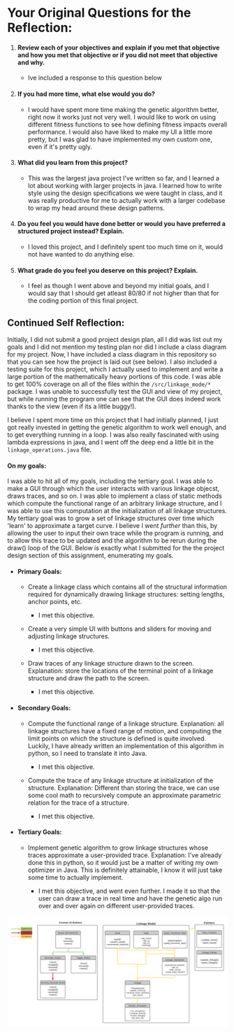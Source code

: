 # Your Original Questions for the Reflection:

1. #### Review each of your objectives and explain if you met that objective and how you met that objective or if you did not meet that objective and why. 
      * Ive included a response to this question below  

2. #### If you had more time, what else would you do?
      * I would have spent more time making the genetic algorithm better, right now it works just not very well. I would like to work on using different fitness functions to see how defining fitness impacts overall performance. I would also have liked to make my UI a little more pretty, but I was glad to have implemented my own custom one, even if it's pretty ugly. 

3. #### What did you learn from this project?
      * This was the largest java project I've written so far, and I learned a lot about working with larger projects in java. I learned how to write style using the design specifications we were taught in class, and it was really productive for me to actually work with a larger codebase to wrap my head around these design patterns. 

4. #### Do you feel you would have done better or would you have preferred a structured project instead? Explain.
      * I loved this project, and I definitely spent too much time on it, would not have wanted to do anything else. 

5. #### What grade do you feel you deserve on this project? Explain.
      * I feel as though I went above and beyond my initial goals, and I would say that I should get atleast 80/80 if not higher than that for the coding portion of this final project. 


## Continued Self Reflection:

Initially, I did not submit a good project design plan, all I did was list out my goals and I did not mention my testing plan nor did I include a class diagram for my project. Now, I have included a class diagram in this repository so that you can see how the project is laid out (see below). I also included a testing suite for this project, which I actually used to implement and write a large portion of the mathematically heavy portions of this code. I was able to get 100% coverage on all of the files within the ```/src/linkage_mode/*``` package. I was unable to successfully test the GUI and view of my project, but while running the program one can see that the GUI does indeed work thanks to the view (even if its a little buggy!).

I believe I spent more time on this project that I had initially planned, I just got really invested in getting the genetic algorithm to work well enough, and to get everything running in a loop. I was also really fascinated with using lambda expressions in java, and I went off the deep end a little bit in the ```linkage_operations.java``` file. 


#### On my goals: 
I was able to hit all of my goals, including the tertiary goal. I was able to make a GUI through which the user interacts with various linkage objecst, draws traces, and so on. I was able to implement a class of static methods which compute the functional range of an arbitrary linkage structure, and I was able to use this computation at the initialization of all linkage structures. My tertiary goal was to grow a set of linkage structures over time which 'learn' to approximate a target curve. I believe I went *further* than this, by allowing the user to input their own trace while the program is running, and to allow this trace to be updated and the algorithm to be rerun during the draw() loop of the GUI. Below is exactly what I submitted for the the project design section of this assignment, enumerating my goals. 

* #### Primary Goals:
    * Create a linkage class which contains all of the structural information required for dynamically drawing linkage structures: setting lengths, anchor points, etc. 
       *   I met this objective. 
    * Create a very simple UI with buttons and sliders for moving and adjusting linkage structures. 
       *   I met this objective. 
    * Draw traces of any linkage structure drawn to the screen. Explanation: store the locations of the terminal point of a linkage structure and draw the path to the screen. 

       *   I met this objective. 

* #### Secondary Goals:
    * Compute the functional range of a linkage structure. Explanation: all linkage structures have a fixed range of motion, and computing the limit points on which the structure is defined is quite involved. Luckily, I have already written an implementation of this algorithm in python, so I need to translate it into Java. 

       *   I met this objective.    
   * Compute the trace of any linkage structure at initialization of the structure. Explanation: Different than storing the trace, we can use some cool math to recursively compute an approximate parametric relation for the trace of a structure. 

       *   I met this objective. 

* #### Tertiary Goals:
    * Implement genetic algorithm to grow linkage structures whose traces approximate a user-provided trace. Explanation: I've already done this in python, so it would just be a matter of writing my own optimizer in Java. This is definitely attainable, I know it will just take some time to actually implement. 

       *   I met this objective, and went even further. I made it so that the user can draw a trace in real time and have the genetic algo run over and over again on different user-provided traces. 


![Alt text](https://github.com/adamso-roux/5004_Final_Project/blob/main/misc/final_project_uml_diagram.png?raw=true "Title")
